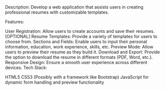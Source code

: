 Description: Develop a web application that assists users in creating professional resumes with customizable templates.

Features:

User Registration: Allow users to create accounts and save their resumes.[OPTIONAL]
Resume Templates: Provide a variety of templates for users to choose from.
Sections and Fields: Enable users to input their personal information, education, work experience, skills, etc.
Preview Mode: Allow users to preview their resume as they build it.
Download and Export: Provide the option to download the resume in different formats (PDF, Word, etc.).
Responsive Design: Ensure a smooth user experience across different devices.
Tech Stack:

HTML5
CSS3 (Possibly with a framework like Bootstrap)
JavaScript for dynamic form handling and preview functionality
